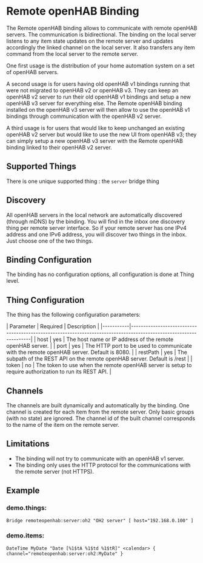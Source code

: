 # Remote openHAB Binding

The Remote openHAB binding allows to communicate with remote openHAB servers.
The communication is bidirectional.
The binding on the local server listens to any item state updates on the remote server and updates accordingly the linked channel on the local server.
It also transfers any item command from the local server to the remote server.

One first usage is the distribution of your home automation system on a set of openHAB servers.

A second usage is for users having old openHAB v1 bindings running that were not migrated to openHAB v2 or openHAB v3.
They can keep an openHAB v2 server to run their old openHAB v1 bindings and setup a new openHAB v3 server for everything else.
The Remote openHAB binding installed on the openHAB v3 server will then allow to use the openHAB v1 bindings through communication with the openHAB v2 server.

A third usage is for users that would like to keep unchanged an existing openHAB v2 server but would like to use the new UI from openHAB v3; they can simply setup a new openHAB v3 server with the Remote openHAB binding linked to their openHAB v2 server.

## Supported Things

There is one unique supported thing : the `server` bridge thing 

## Discovery

All openHAB servers in the local network are automatically discovered (through mDNS) by the binding.
You will find in the inbox one discovery thing per remote server interface.
So if your remote server has one IPv4 address and one IPv6 address, you will discover two things in the inbox.
Just choose one of the two things.

## Binding Configuration

The binding has no configuration options, all configuration is done at Thing level.

## Thing Configuration

The thing has the following configuration parameters:

| Parameter | Required | Description                                                                                            |
|-----------|-------------------------------------------------------------------------------------------------------------------|
| host      | yes      | The host name or IP address of the remote openHAB server.                                              |
| port      | yes      | The HTTP port to be used to communicate with the remote openHAB server. Default is 8080.               |
| restPath  | yes      | The subpath of the REST API on the remote openHAB server. Default is /rest                             |
| token     | no       | The token to use when the remote openHAB server is setup to require authorization to run its REST API. |

## Channels

The channels are built dynamically and automatically by the binding.
One channel is created for each item from the remote server.
Only basic groups (with no state) are ignored.
The channel id of the built channel corresponds to the name of the item on the remote server.

## Limitations

* The binding will not try to communicate with an openHAB v1 server.
* The binding only uses the HTTP protocol for the communications with the remote server (not HTTPS).

## Example

### demo.things:

```
Bridge remoteopenhab:server:oh2 "OH2 server" [ host="192.168.0.100" ]
```

### demo.items:

```
DateTime MyDate "Date [%1$tA %1$td %1$tR]" <calendar> { channel="remoteopenhab:server:oh2:MyDate" }
```
